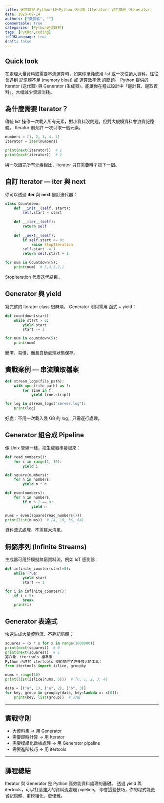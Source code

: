 ```yaml
---
title: 迷你課程:Python-10~Python 迭代器 (Iterator) 與生成器 (Generator)
date: 2025-09-14
authors: ["戴揚紘", ""]
commentable: true
categories: [Python迷你課程]
tags: [Python,coding]
isCJKLanguage: true
draft: false
---
```

<!--more-->
## Quick look
在處理大量資料或需要串流運算時，如果你單純使用 list 或一次性讀入資料，往往會遇到 記憶體不足 (memory bloat) 或 運算效率低 的問題。
Python 提供的 Iterator (迭代器) 與 Generator (生成器)，能讓你在程式設計中「邊計算、邊取資料」，大幅減少資源消耗。

## 為什麼需要 Iterator？
傳統 list 操作一次載入所有元素，對小資料沒問題，但對大規模資料會浪費記憶體。
Iterator 則允許 一次只取一個元素。
```python
numbers = [1, 2, 3, 4, 5]
iterator = iter(numbers)

print(next(iterator))  # 1
print(next(iterator))  # 2
```
與一次讀完所有元素相比，Iterator 只在需要時才抓下一個。

## 自訂 Iterator — __iter__ 與 __next__
你可以透過 __iter__ 與 __next__ 自訂迭代器：
```python
class Countdown:
    def __init__(self, start):
        self.start = start
    
    def __iter__(self):
        return self
    
    def __next__(self):
        if self.start <= 0:
            raise StopIteration
        self.start -= 1
        return self.start + 1

for num in Countdown(5):
    print(num)  # 5,4,3,2,1
```
StopIteration 代表迭代結束。

## Generator 與 yield
寫完整的 Iterator class 很麻煩。
Generator 則只需用 函式 + yield：
```python
def countdown(start):
    while start > 0:
        yield start
        start -= 1

for num in countdown(5):
    print(num)
```
簡潔、易懂，而且自動處理狀態保存。
## 實戰案例 — 串流讀取檔案
```python
def stream_logs(file_path):
    with open(file_path) as f:
        for line in f:
            yield line.strip()

for log in stream_logs("server.log"):
    print(log)
```
好處：不用一次載入幾 GB 的 log，只需逐行處理。
## Generator 組合成 Pipeline
像 Unix 管線一樣，把生成器串接起來：
```python
def read_numbers():
    for i in range(1, 10):
        yield i

def square(numbers):
    for n in numbers:
        yield n * n

def even(numbers):
    for n in numbers:
        if n % 2 == 0:
            yield n

nums = even(square(read_numbers()))
print(list(nums))  # [4, 16, 36, 64]
```
資料流式處理，不需建大清單。

## 無窮序列 (Infinite Streams)
生成器可用於模擬無窮資料流，例如 IoT 感測器：
```python
def infinite_counter(start=0):
    while True:
        yield start
        start += 1

for i in infinite_counter():
    if i > 5:
        break
    print(i)
```
## Generator 表達式
快速生成大量資料流，不耗記憶體：
```python
squares = (x * x for x in range(1000000))
print(next(squares))  # 0
print(next(squares))  # 1
第八章：itertools 標準庫
Python 內建的 itertools 模組提供了許多強大的工具：
from itertools import islice, groupby

nums = range(10)
print(list(islice(nums, 5)))  # [0, 1, 2, 3, 4]

data = [("a", 1), ("a", 2), ("b", 3)]
for key, group in groupby(data, key=lambda x: x[0]):
    print(key, list(group))  # 分組
```
---
## 實戰守則
- 大資料集 → 用 Generator
- 需要即時計算 → 用 Iterator
- 需要模組化數據處理 → 用 Generator pipeline
- 需要進階技巧 → 用 itertools

---
## 課程總結
Iterator 與 Generator 是 Python 高效能資料處理的基礎。
透過 yield 與 itertools，可以打造強大的資料流處理 pipeline。
學會這些技巧，你的程式能更 省記憶體、更模組化、更優雅。